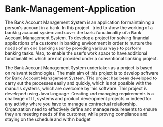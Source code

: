 # Bank-Management-Application

The Bank Account Management System is an application for maintaining a person's account in a 
bank. In this project I tried to show the working of a banking account system and cover the basic 
functionality of a Bank Account Management System. To develop a project for solving financial 
applications of a customer in banking environment in order to nurture the needs of an end 
banking user by providing various ways to perform banking tasks. Also, to enable the user’s 
work space to have additional functionalities which are not provided under a conventional 
banking project. 

The Bank Account Management System undertaken as a project is based on relevant 
technologies. The main aim of this project is to develop software for Bank Account Management 
System. This project has been developed to carry out the processes easily and quickly, which is 
not possible with the manuals systems, which are overcome by this software. This project is 
developed using Java language. Creating and managing requirements is a challenge of IT, 
systems and product development projects or indeed for any activity where you have to manage 
a contractual relationship. Organization need to effectively define and manage requirements to 
ensure they are meeting needs of the customer, while proving compliance and staying on the 
schedule and within budget. 

